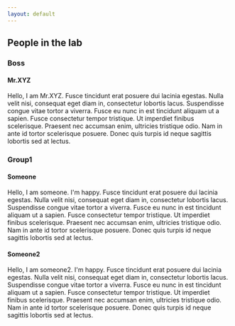 ```yaml
---
layout: default
---
```


## People in the lab

### Boss

#### Mr.XYZ

Hello, I am Mr.XYZ.
Fusce tincidunt erat posuere dui lacinia egestas. Nulla velit nisi, consequat eget diam in, consectetur lobortis lacus. Suspendisse congue vitae tortor a viverra. Fusce eu nunc in est tincidunt aliquam ut a sapien. Fusce consectetur tempor tristique. Ut imperdiet finibus scelerisque. Praesent nec accumsan enim, ultricies tristique odio. Nam in ante id tortor scelerisque posuere. Donec quis turpis id neque sagittis lobortis sed at lectus.

### Group1

#### Someone

Hello, I am someone. I'm happy.
Fusce tincidunt erat posuere dui lacinia egestas. Nulla velit nisi, consequat eget diam in, consectetur lobortis lacus. Suspendisse congue vitae tortor a viverra. Fusce eu nunc in est tincidunt aliquam ut a sapien. Fusce consectetur tempor tristique. Ut imperdiet finibus scelerisque. Praesent nec accumsan enim, ultricies tristique odio. Nam in ante id tortor scelerisque posuere. Donec quis turpis id neque sagittis lobortis sed at lectus.

#### Someone2

Hello, I am someone2. I'm happy.
Fusce tincidunt erat posuere dui lacinia egestas. Nulla velit nisi, consequat eget diam in, consectetur lobortis lacus. Suspendisse congue vitae tortor a viverra. Fusce eu nunc in est tincidunt aliquam ut a sapien. Fusce consectetur tempor tristique. Ut imperdiet finibus scelerisque. Praesent nec accumsan enim, ultricies tristique odio. Nam in ante id tortor scelerisque posuere. Donec quis turpis id neque sagittis lobortis sed at lectus.
